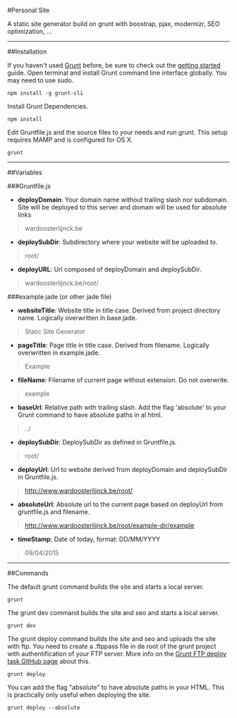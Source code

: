 #Personal Site

A static site generator build on grunt with boostrap, pjax, modernizr, SEO optimization, ...

*****

##Installation

If you haven't used [Grunt](http://gruntjs.com/) before, be sure to check out the [getting started](http://gruntjs.com/getting-started) guide. Open terminal and install Grunt command line interface globally. You may need to use sudo.
```
npm install -g grunt-cli
```

Install Grunt Dependencies.
```
npm install
```

Edit Gruntfile.js and the source files to your needs and run grunt. This setup requires MAMP and is configured for OS X.
```
grunt
```

*****

##Variables

###Gruntfile.js
- **deployDomain**: Your domain name without trailing slash nor subdomain. Site will be deployed to this server and domain will be used for absolute links
> wardoosterlijnck.be
- **deploySubDir**: Subdirectory where your website will be uploaded to.
> root/
- **deployURL**: Url composed of deployDomain and deploySubDir.
> wardoosterlijnck.be/root/

###example.jade (or other jade file)
- **websiteTitle**: Website title in title case. Derived from project directory name. Logically overwritten in base.jade.
> Static Site Generator
- **pageTitle**: Page title in title case. Derived from filename. Logically overwritten in example.jade.
> Example
- **fileName**: Filename of current page without extension. Do not overwrite.
> example
- **baseUrl**: Relative path with trailing slash. Add the flag 'absolute' to your Grunt command to have absolute paths in al html.
> ../
- **deploySubDir**: DeploySubDir as defined in Gruntfile.js.
> root/
- **deployUrl**: Url to website derived from deployDomain and deploySubDir in Gruntfile.js.
> http://www.wardoosterlijnck.be/root/
- **absoluteUrl**: Absolute url to the current page based on deployUrl from gruntfile.js and filename.
> http://www.wardoosterlijnck.be/root/example-dir/example
- **timeStamp**: Date of today, format: DD/MM/YYYY
> 09/04/2015

*****

##Commands

The default grunt command builds the site and starts a local server.
```
grunt
```

The grunt dev command builds the site and seo and starts a local server.
```
grunt dev
```

The grunt deploy command builds the site and seo and uploads the site with ftp. You need to create a .ftppass file in de root of the grunt project with authentification of your FTP server. More info on the [Grunt FTP deploy task GitHub page](https://github.com/zonak/grunt-ftp-deploy) about this.
```
grunt deploy
```

You can add the flag "absolute" to have absolute paths in your HTML. This is practically only useful when deploying the site.
```
grunt deploy --absolute
```
